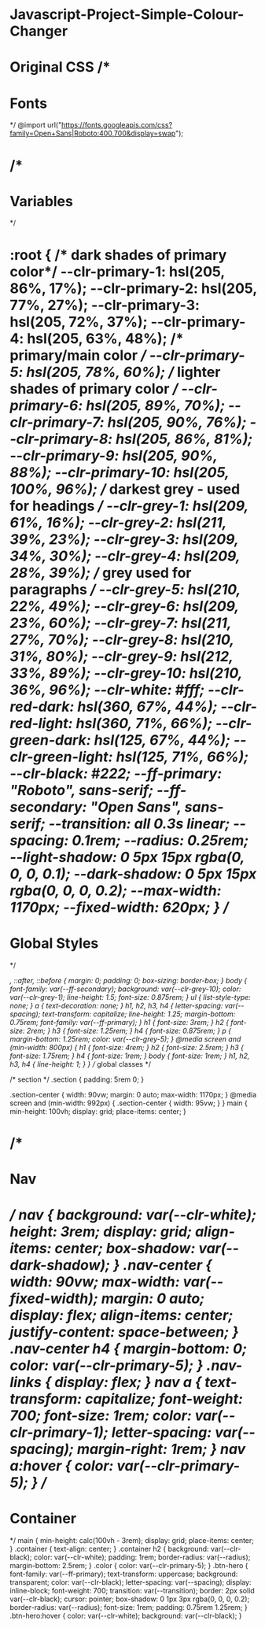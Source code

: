 # Javascript-Project-Simple-Colour-Changer

Original CSS 
/*
=============== 
Fonts
===============
*/
@import url("https://fonts.googleapis.com/css?family=Open+Sans|Roboto:400,700&display=swap");

/*
=============== 
Variables
===============
*/

:root {
  /* dark shades of primary color*/
  --clr-primary-1: hsl(205, 86%, 17%);
  --clr-primary-2: hsl(205, 77%, 27%);
  --clr-primary-3: hsl(205, 72%, 37%);
  --clr-primary-4: hsl(205, 63%, 48%);
  /* primary/main color */
  --clr-primary-5: hsl(205, 78%, 60%);
  /* lighter shades of primary color */
  --clr-primary-6: hsl(205, 89%, 70%);
  --clr-primary-7: hsl(205, 90%, 76%);
  --clr-primary-8: hsl(205, 86%, 81%);
  --clr-primary-9: hsl(205, 90%, 88%);
  --clr-primary-10: hsl(205, 100%, 96%);
  /* darkest grey - used for headings */
  --clr-grey-1: hsl(209, 61%, 16%);
  --clr-grey-2: hsl(211, 39%, 23%);
  --clr-grey-3: hsl(209, 34%, 30%);
  --clr-grey-4: hsl(209, 28%, 39%);
  /* grey used for paragraphs */
  --clr-grey-5: hsl(210, 22%, 49%);
  --clr-grey-6: hsl(209, 23%, 60%);
  --clr-grey-7: hsl(211, 27%, 70%);
  --clr-grey-8: hsl(210, 31%, 80%);
  --clr-grey-9: hsl(212, 33%, 89%);
  --clr-grey-10: hsl(210, 36%, 96%);
  --clr-white: #fff;
  --clr-red-dark: hsl(360, 67%, 44%);
  --clr-red-light: hsl(360, 71%, 66%);
  --clr-green-dark: hsl(125, 67%, 44%);
  --clr-green-light: hsl(125, 71%, 66%);
  --clr-black: #222;
  --ff-primary: "Roboto", sans-serif;
  --ff-secondary: "Open Sans", sans-serif;
  --transition: all 0.3s linear;
  --spacing: 0.1rem;
  --radius: 0.25rem;
  --light-shadow: 0 5px 15px rgba(0, 0, 0, 0.1);
  --dark-shadow: 0 5px 15px rgba(0, 0, 0, 0.2);
  --max-width: 1170px;
  --fixed-width: 620px;
}
/*
=============== 
Global Styles
===============
*/

*,
::after,
::before {
  margin: 0;
  padding: 0;
  box-sizing: border-box;
}
body {
  font-family: var(--ff-secondary);
  background: var(--clr-grey-10);
  color: var(--clr-grey-1);
  line-height: 1.5;
  font-size: 0.875rem;
}
ul {
  list-style-type: none;
}
a {
  text-decoration: none;
}
h1,
h2,
h3,
h4 {
  letter-spacing: var(--spacing);
  text-transform: capitalize;
  line-height: 1.25;
  margin-bottom: 0.75rem;
  font-family: var(--ff-primary);
}
h1 {
  font-size: 3rem;
}
h2 {
  font-size: 2rem;
}
h3 {
  font-size: 1.25rem;
}
h4 {
  font-size: 0.875rem;
}
p {
  margin-bottom: 1.25rem;
  color: var(--clr-grey-5);
}
@media screen and (min-width: 800px) {
  h1 {
    font-size: 4rem;
  }
  h2 {
    font-size: 2.5rem;
  }
  h3 {
    font-size: 1.75rem;
  }
  h4 {
    font-size: 1rem;
  }
  body {
    font-size: 1rem;
  }
  h1,
  h2,
  h3,
  h4 {
    line-height: 1;
  }
}
/*  global classes */

/* section */
.section {
  padding: 5rem 0;
}

.section-center {
  width: 90vw;
  margin: 0 auto;
  max-width: 1170px;
}
@media screen and (min-width: 992px) {
  .section-center {
    width: 95vw;
  }
}
main {
  min-height: 100vh;
  display: grid;
  place-items: center;
}

/*
=============== 
Nav
===============
*/
nav {
  background: var(--clr-white);
  height: 3rem;
  display: grid;
  align-items: center;
  box-shadow: var(--dark-shadow);
}
.nav-center {
  width: 90vw;
  max-width: var(--fixed-width);
  margin: 0 auto;
  display: flex;
  align-items: center;
  justify-content: space-between;
}
.nav-center h4 {
  margin-bottom: 0;
  color: var(--clr-primary-5);
}
.nav-links {
  display: flex;
}
nav a {
  text-transform: capitalize;
  font-weight: 700;
  font-size: 1rem;
  color: var(--clr-primary-1);
  letter-spacing: var(--spacing);
  margin-right: 1rem;
}
nav a:hover {
  color: var(--clr-primary-5);
}
/*
=============== 
Container
===============
*/
main {
  min-height: calc(100vh - 3rem);
  display: grid;
  place-items: center;
}
.container {
  text-align: center;
}
.container h2 {
  background: var(--clr-black);
  color: var(--clr-white);
  padding: 1rem;
  border-radius: var(--radius);
  margin-bottom: 2.5rem;
}
.color {
  color: var(--clr-primary-5);
}
.btn-hero {
  font-family: var(--ff-primary);
  text-transform: uppercase;
  background: transparent;
  color: var(--clr-black);
  letter-spacing: var(--spacing);
  display: inline-block;
  font-weight: 700;
  transition: var(--transition);
  border: 2px solid var(--clr-black);
  cursor: pointer;
  box-shadow: 0 1px 3px rgba(0, 0, 0, 0.2);
  border-radius: var(--radius);
  font-size: 1rem;
  padding: 0.75rem 1.25rem;
}
.btn-hero:hover {
  color: var(--clr-white);
  background: var(--clr-black);
}